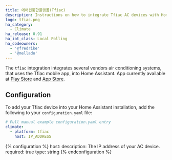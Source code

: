 ```yaml
---
title: 에어컨통합플랫폼(Tfiac)
description: Instructions on how to integrate Tfiac AC devices with Home Assistant.
logo: tfiac.png
ha_category:
  - Climate
ha_release: 0.91
ha_iot_class: Local Polling
ha_codeowners:
  - '@fredrike'
  - '@mellado'
---
```


The `tfiac` integration integrates several vendors air conditioning systems, that uses the Tfiac mobile app, into Home Assistant. App currently available at [Play Store](https://play.google.com/store/apps/details?id=com.tcl.export) and [App Store](https://itunes.apple.com/app/tfiac/id1059938398).

## Configuration

To add your Tfiac device into your Home Assistant installation, add the following to your `configuration.yaml` file:

```yaml
# Full manual example configuration.yaml entry
climate:
  - platform: tfiac
    host: IP_ADDRESS
```

{% configuration %}
host:
  description: The IP address of your AC device.
  required: true
  type: string
{% endconfiguration %}
